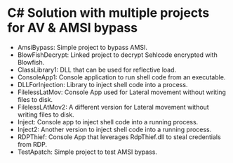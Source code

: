 # C# Solution with multiple projects for AV & AMSI bypass

- AmsiBypass: Simple project to bypass AMSI.
- BlowFishDecrypt: Linked project to decrypt Sehlcode encrypted with Blowfish.
- ClassLibrary1: DLL that can be used for reflective load.
- ConsoleApp1: Console application to run shell code from an executable.
- DLLForInjection: Library to inject shell code into a process.
- FilelessLatMov: Console App used for Lateral movement without writing files to disk.
- FilelessLAtMov2: A different version for Lateral movement without writing files to disk.
- Inject: Console app to inject shell code into a running process.
- Inject2: Another version to inject shell code into a running process.
- RDPThief: Console App that leverages RdpThief.dll to steal credentials from RDP.
- TestApatch: Simple project to test AMSI bypass.

